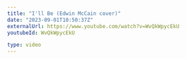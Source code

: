 ```yaml
---
title: "I'll Be (Edwin McCain cover)"
date: "2023-09-01T10:50:37Z"
externalUrl: https://www.youtube.com/watch?v=WvQkWpycEkU
youtubeId: WvQkWpycEkU

type: video
---
```

